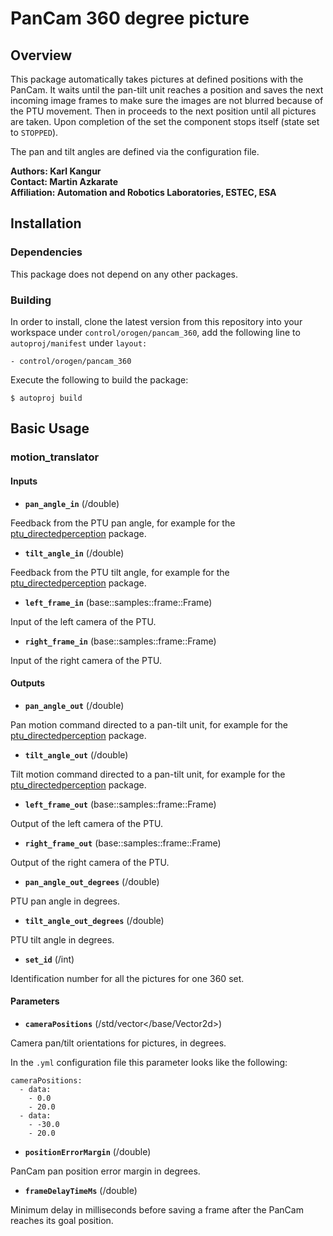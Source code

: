# PanCam 360 degree picture

## Overview

This package automatically takes pictures at defined positions with the PanCam. It waits until the pan-tilt unit reaches a position and saves the next incoming image frames to make sure the images are not blurred because of the PTU movement. Then in proceeds to the next position until all pictures are taken. Upon completion of the set the component stops itself (state set to `STOPPED`).

The pan and tilt angles are defined via the configuration file.

**Authors: Karl Kangur  
Contact: Martin Azkarate  
Affiliation: Automation and Robotics Laboratories, ESTEC, ESA**


## Installation

### Dependencies

This package does not depend on any other packages.

### Building

In order to install, clone the latest version from this repository into your workspace under `control/orogen/pancam_360`, add the following line to `autoproj/manifest` under `layout:`

    - control/orogen/pancam_360

Execute the following to build the package:

    $ autoproj build


## Basic Usage

### motion_translator

#### Inputs

* **`pan_angle_in`** (/double)

Feedback from the PTU pan angle, for example for the [ptu_directedperception](https://github.com/rock-drivers/drivers-orogen-ptu_directedperception) package.

* **`tilt_angle_in`** (/double)

Feedback from the PTU tilt angle, for example for the [ptu_directedperception](https://github.com/rock-drivers/drivers-orogen-ptu_directedperception) package.

* **`left_frame_in`** (base::samples::frame::Frame)

Input of the left camera of the PTU.

* **`right_frame_in`** (base::samples::frame::Frame)

Input of the right camera of the PTU.

#### Outputs

* **`pan_angle_out`** (/double)

Pan motion command directed to a pan-tilt unit, for example for the [ptu_directedperception](https://github.com/rock-drivers/drivers-orogen-ptu_directedperception) package.

* **`tilt_angle_out`** (/double)

Tilt motion command directed to a pan-tilt unit, for example for the [ptu_directedperception](https://github.com/rock-drivers/drivers-orogen-ptu_directedperception) package.

* **`left_frame_out`** (base::samples::frame::Frame)

Output of the left camera of the PTU.

* **`right_frame_out`** (base::samples::frame::Frame)

Output of the right camera of the PTU.

* **`pan_angle_out_degrees`** (/double)

PTU pan angle in degrees.

* **`tilt_angle_out_degrees`** (/double)

PTU tilt angle in degrees.

* **`set_id`** (/int)

Identification number for all the pictures for one 360 set.

#### Parameters

* **`cameraPositions`** (/std/vector\</base/Vector2d\>)

Camera pan/tilt orientations for pictures, in degrees.

In the `.yml` configuration file this parameter looks like the following:

    cameraPositions:
      - data:
        - 0.0
        - 20.0
      - data:
        - -30.0
        - 20.0

* **`positionErrorMargin`** (/double)

PanCam pan position error margin in degrees.

* **`frameDelayTimeMs`** (/double)

Minimum delay in milliseconds before saving a frame after the PanCam reaches its goal position.


